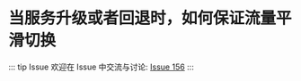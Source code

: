 # 当服务升级或者回退时，如何保证流量平滑切换



::: tip Issue 
 欢迎在 Issue 中交流与讨论: [Issue 156](https://github.com/shfshanyue/Daily-Question/issues/156) 
:::



